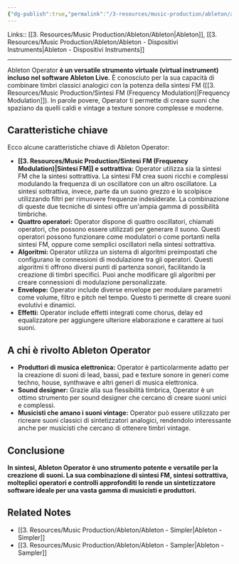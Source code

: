 ```yaml
---
{"dg-publish":true,"permalink":"/3-resources/music-production/ableton/ableton-operator/","tags":["type/note"]}
---
```


Links:: [[3. Resources/Music Production/Ableton/Ableton\|Ableton]], [[3. Resources/Music Production/Ableton/Ableton - Dispositivi Instruments\|Ableton - Dispositivi Instruments]]

---
Ableton Operator **è un versatile strumento virtuale (virtual instrument) incluso nel software Ableton Live.** È conosciuto per la sua capacità di combinare timbri classici analogici con la potenza della sintesi FM ([[3. Resources/Music Production/Sintesi FM (Frequency Modulation)\|Frequency Modulation]]). In parole povere, Operator ti permette di creare suoni che spaziano da quelli caldi e vintage a texture sonore complesse e moderne.

## Caratteristiche chiave

Ecco alcune caratteristiche chiave di Ableton Operator:

- **[[3. Resources/Music Production/Sintesi FM (Frequency Modulation)\|Sintesi FM]] e sottrattiva:** Operator utilizza sia la sintesi FM che la sintesi sottrattiva. La sintesi FM crea suoni ricchi e complessi modulando la frequenza di un oscillatore con un altro oscillatore. La sintesi sottrattiva, invece, parte da un suono grezzo e lo scolpisce utilizzando filtri per rimuovere frequenze indesiderate. La combinazione di queste due tecniche di sintesi offre un'ampia gamma di possibilità timbriche.
- **Quattro operatori:** Operator dispone di quattro oscillatori, chiamati operatori, che possono essere utilizzati per generare il suono. Questi operatori possono funzionare come modulatori o come portanti nella sintesi FM, oppure come semplici oscillatori nella sintesi sottrattiva.
- **Algoritmi:** Operator utilizza un sistema di algoritmi preimpostati che configurano le connessioni di modulazione tra gli operatori. Questi algoritmi ti offrono diversi punti di partenza sonori, facilitando la creazione di timbri specifici. Puoi anche modificare gli algoritmi per creare connessioni di modulazione personalizzate.
- **Envelope:** Operator include diverse envelope per modulare parametri come volume, filtro e pitch nel tempo. Questo ti permette di creare suoni evolutivi e dinamici.
- **Effetti:** Operator include effetti integrati come chorus, delay ed equalizzatore per aggiungere ulteriore elaborazione e carattere ai tuoi suoni.

## A chi è rivolto Ableton Operator

- **Produttori di musica elettronica:** Operator è particolarmente adatto per la creazione di suoni di lead, bassi, pad e texture sonore in generi come techno, house, synthwave e altri generi di musica elettronica.
- **Sound designer:** Grazie alla sua flessibilità timbrica, Operator è un ottimo strumento per sound designer che cercano di creare suoni unici e complessi.
- **Musicisti che amano i suoni vintage:** Operator può essere utilizzato per ricreare suoni classici di sintetizzatori analogici, rendendolo interessante anche per musicisti che cercano di ottenere timbri vintage.

## Conclusione

**In sintesi, Ableton Operator è uno strumento potente e versatile per la creazione di suoni. La sua combinazione di sintesi FM, sintesi sottrattiva, molteplici operatori e controlli approfonditi lo rende un sintetizzatore software ideale per una vasta gamma di musicisti e produttori.**



## Related Notes

- [[3. Resources/Music Production/Ableton/Ableton - Simpler\|Ableton - Simpler]]
- [[3. Resources/Music Production/Ableton/Ableton - Sampler\|Ableton - Sampler]]

